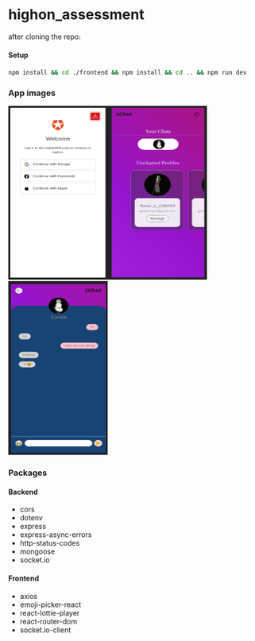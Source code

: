 # highon_assessment

after cloning the repo: 
#### Setup

```bash
npm install && cd ./frontend && npm install && cd .. && npm run dev
```

### App images
<img src="https://github.com/Girish3214/highon_assessment/blob/master/images/login.png?raw=true" width="200" height="350"><img src="https://github.com/Girish3214/highon_assessment/blob/master/images/home_page.png?raw=true" width="200" height="350"><img src="https://github.com/Girish3214/highon_assessment/blob/master/images/chat_page.png?raw=true" width="200" height="350">

### Packages

#### Backend
- cors
- dotenv
- express
- express-async-errors
- http-status-codes
- mongoose
- socket.io

#### Frontend
    
- axios
- emoji-picker-react
- react-lottie-player
- react-router-dom
- socket.io-client
